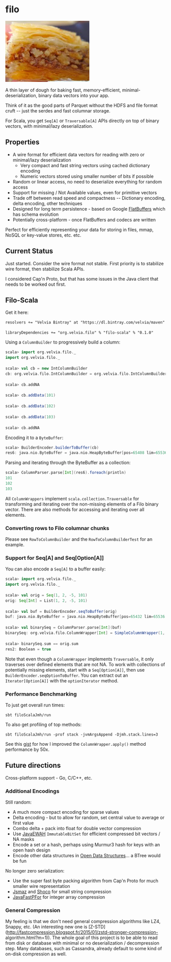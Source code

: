 # filo
![filo](Filo.jpg)

A thin layer of dough for baking fast, memory-efficient, minimal-deserialization, binary data vectors into your app.

Think of it as the good parts of Parquet without the HDFS and file format cruft -- just the serdes and fast columnar storage.

For Scala, you get `Seq[A]` or `Traversable[A]` APIs directly on top of binary vectors, with minimal/lazy deserialization.

## Properties

* A wire format for efficient data vectors for reading with zero or minimal/lazy deserialization
    - Very compact and fast string vectors using cached dictionary encoding
    - Numeric vectors stored using smaller number of bits if possible
* Random or linear access, no need to deserialize everything for random access
* Support for missing / Not Available values, even for primitive vectors
* Trade off between read speed and compactness -- Dictionary encoding, delta encoding, other techniques
* Designed for long term persistence - based on Google [FlatBuffers](https://github.com/google/flatbuffers) which has schema evolution
* Potentially cross-platform - once FlatBuffers and codecs are written

Perfect for efficiently representing your data for storing in files, mmap, NoSQL or key-value stores, etc. etc.

## Current Status

Just started.  Consider the wire format not stable.  First priority is to stabilize wire format, then stabilize Scala APIs.

I considered Cap'n Proto, but that has some issues in the Java client that needs to be worked out first.

## Filo-Scala

Get it here:

    resolvers += "Velvia Bintray" at "https://dl.bintray.com/velvia/maven"

    libraryDependencies += "org.velvia.filo" % "filo-scala" % "0.1.0"

Using a `ColumnBuilder` to progressively build a column:

```scala
scala> import org.velvia.filo._
import org.velvia.filo._

scala> val cb = new IntColumnBuilder
cb: org.velvia.filo.IntColumnBuilder = org.velvia.filo.IntColumnBuilder@48cbb760

scala> cb.addNA

scala> cb.addData(101)

scala> cb.addData(102)

scala> cb.addData(103)

scala> cb.addNA
```

Encoding it to a `ByteBuffer`:

```scala
scala> BuilderEncoder.builderToBuffer(cb)
res6: java.nio.ByteBuffer = java.nio.HeapByteBuffer[pos=65408 lim=65536 cap=65536]
```

Parsing and iterating through the ByteBuffer as a collection:

```scala
scala> ColumnParser.parse[Int](res6).foreach(println)
101
102
103
```

All `ColumnWrappers` implement `scala.collection.Traversable` for transforming
and iterating over the non-missing elements of a Filo binary vector.  There are
also methods for accessing and iterating over all elements.

### Converting rows to Filo columnar chunks

Please see `RowToColumnBuilder` and the `RowToColumnBuilderTest` for an example.

### Support for Seq[A] and Seq[Option[A]]

You can also encode a `Seq[A]` to a buffer easily:

```scala
scala> import org.velvia.filo._
import org.velvia.filo._

scala> val orig = Seq(1, 2, -5, 101)
orig: Seq[Int] = List(1, 2, -5, 101)

scala> val buf = BuilderEncoder.seqToBuffer(orig)
buf: java.nio.ByteBuffer = java.nio.HeapByteBuffer[pos=65432 lim=65536 cap=65536]

scala> val binarySeq = ColumnParser.parse[Int](buf)
binarySeq: org.velvia.filo.ColumnWrapper[Int] = SimpleColumnWrapper(1, 2, -5, 101)

scala> binarySeq.sum == orig.sum
res2: Boolean = true
```

Note that even though a `ColumnWrapper` implements `Traversable`, it only
traverses over defined elements that are not NA.  To work with collections of
potentially missing elements, start with a `Seq[Option[A]]`, then use
`BuilderEncoder.seqOptionToBuffer`.  You can extract out an
`Iterator[Option[A]]` with the `optionIterator` method.

### Performance Benchmarking

To just get overall run times:

    sbt filoScalaJmh/run

To also get profiling of top methods:

    sbt filoScalaJmh/run -prof stack -jvmArgsAppend -Djmh.stack.lines=3

See this [gist](https://gist.github.com/velvia/213b837c6e02c4982a9a) for how I improved the `ColumnWrapper.apply()` method performance by 50x.
 
## Future directions

Cross-platform support - Go, C/C++, etc.

### Additional Encodings

Still random:
* A much more compact encoding for sparse values
* Delta encoding - but to allow for random, set central value to average or first value
* Combo delta + pack into float for double vector compression
* Use [JavaEWAH](https://github.com/lemire/javaewah) `ImmutableBitSet` for efficient compressed bit vectors / NA masks
* Encode a set or a hash, perhaps using Murmur3 hash for keys with an open hash design
* Encode other data structures in [Open Data Structures](http://opendatastructures.org/)... a BTree would be fun

No longer zero serialization:
* Use the super fast byte packing algorithm from Cap'n Proto for much smaller wire representation
* [Jsmaz](https://github.com/RyanAD/jsmaz) and [Shoco](http://ed-von-schleck.github.io/shoco/) for small string compression
* [JavaFastPFor](https://github.com/lemire/JavaFastPFOR) for integer array compression

### General Compression

My feeling is that we don't need general compression algorithms like LZ4,
Snappy, etc.  (An interesting new one is
[Z-STD](http://fastcompression.blogspot.fr/2015/01/zstd-stronger-compression-
algorithm.html?m=1)).  The whole goal of this project is to be able to read from
disk or database with minimal or no deserialization / decompression step.  Many
databases, such as Cassandra, already default to some kind of on-disk
compression as well.

